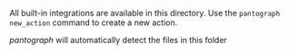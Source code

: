 All built-in integrations are available in this directory. Use the `pantograph new_action` command to create a new action.

_pantograph_ will automatically detect the files in this folder
